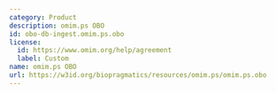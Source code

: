 ```yaml
---
category: Product
description: omim.ps OBO
id: obo-db-ingest.omim.ps.obo
license:
  id: https://www.omim.org/help/agreement
  label: Custom
name: omim.ps OBO
url: https://w3id.org/biopragmatics/resources/omim.ps/omim.ps.obo
---
```

